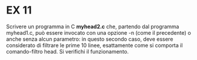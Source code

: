 # EX 11
Scrivere un programma in C **myhead2.c** che, partendo dal programma myhead1.c, può essere invocato con una
opzione -n (come il precedente) o anche senza alcun parametro: in questo secondo caso, deve essere considerato di
filtrare le prime 10 linee, esattamente come si comporta il comando-filtro head. Si verifichi il funzionamento.